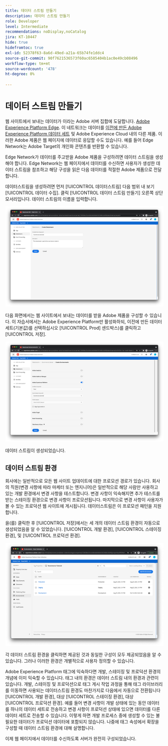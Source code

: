 ```yaml
---
title: 데이터 스트림 만들기
description: 데이터 스트림 만들기
role: Developer
level: Intermediate
recommendations: noDisplay,noCatalog
jira: KT-10447
hide: true
hidefromtoc: true
exl-id: 52378f63-8a6d-49ed-a21a-65b74fe1ddc4
source-git-commit: 90f7621536573f60ac6585404b1ac0e49cb08496
workflow-type: tm+mt
source-wordcount: '478'
ht-degree: 0%

---
```


# 데이터 스트림 만들기

웹 사이트에서 보내는 데이터가 이라는 Adobe 서버 집합에 도달합니다. [Adobe Experience Platform Edge](https://business.adobe.com/products/experience-platform/experience-platform-edge-network.html). 이 네트워크는 데이터를 [이전에 만든 Adobe Experience Platform 데이터 세트](create-a-schema.md) 및 Adobe Experience Cloud 내의 다른 제품. 이러한 Adobe 제품은 웹 페이지에 데이터로 응답할 수도 있습니다. 예를 들어 Edge Network는 Adobe Target의 개인화 콘텐츠를 반환할 수 있습니다.

Edge Network가 데이터를 주고받을 Adobe 제품을 구성하려면 데이터 스트림을 생성해야 합니다. Edge Network는 웹 페이지에서 데이터를 수신하면 사용자가 생성한 데이터 스트림을 참조하고 해당 구성을 읽은 다음 데이터를 적절한 Adobe 제품으로 전달합니다.

데이터스트림을 생성하려면 먼저 [!UICONTROL 데이터스트림] 다음 범위 내 보기 [!UICONTROL 데이터 수집]. 클릭 [!UICONTROL 데이터 스트림 만들기] 오른쪽 상단 모서리입니다. 데이터 스트림의 이름을 입력합니다.

![데이터 스트림 이름 및 설명](../../../assets/implementation-strategy/datastream-name-description.png)

다음 화면에서는 웹 사이트에서 보내는 데이터를 받을 Adobe 제품을 구성할 수 있습니다. 이 자습서에서는 Adobe Experience Platform만 활성화하되, 이전에 만든 데이터 세트(기본값)를 선택하십시오 [!UICONTROL Prod] 샌드박스)를 클릭하고 [!UICONTROL 저장].

![데이터 스트림 제품 구성](../../../assets/implementation-strategy/datastream-product-configuration.png)

데이터 스트림이 생성되었습니다.

## 데이터 스트림 환경

회사에는 일반적으로 모든 웹 사이트 업데이트에 대한 프로모션 경로가 있습니다. 회사의 직원(변경 사항에 따라 마케터 또는 엔지니어)은 일반적으로 해당 사람만 사용하고 있는 개발 환경에서 변경 사항을 테스트합니다. 변경 사항이 익숙해지면 추가 테스트를 받는 스테이징 환경으로 변경 사항이 프로모션됩니다. 마지막으로 변경 사항이 사용자가 볼 수 있는 프로덕션 웹 사이트에 게시됩니다. 데이터스트림은 이 프로모션 패턴을 지원합니다.

을(를) 클릭한 후 [!UICONTROL 저장]에서는 세 개의 데이터 스트림 환경이 자동으로 생성되었음을 알 수 있었습니다. [!UICONTROL 개발 환경], [!UICONTROL 스테이징 환경], 및 [!UICONTROL 프로덕션 환경].

![데이터 스트림 환경](../../../assets/implementation-strategy/datastream-environments.png)

각 데이터 스트림 환경을 클릭하면 제공된 것과 동일한 구성이 모두 제공되었음을 알 수 있습니다. 그러나 이러한 환경은 개별적으로 사용자 정의할 수 있습니다.

Adobe Experience Platform 태그에 익숙하다면 개발, 스테이징 및 프로덕션 환경의 개념에 이미 익숙할 수 있습니다. 태그 내의 환경은 데이터 스트림 내의 환경과 관련이 있습니다. 개발, 스테이징 및 프로덕션으로 태그 게시 작업 과정을 통해 태그 라이브러리를 이동하면 사용되는 데이터스트림 환경도 마찬가지로 다음에서 자동으로 전환됩니다 [!UICONTROL 개발 환경], 대상 [!UICONTROL 스테이징 환경], 대상 [!UICONTROL 프로덕션 환경]. 예를 들어 변경 사항이 개발 상태에 있는 동안 데이터를 하나의 데이터 세트로 전송하고 변경 사항이 프로덕션 상태에 있으면 데이터를 다른 데이터 세트로 전송할 수 있습니다. 이렇게 하면 개발 프로세스 중에 생성할 수 있는 불필요한 데이터가 프로덕션 데이터에 포함되지 않습니다. 나중에 태그 속성에서 확장을 구성할 때 데이터 스트림 환경에 대해 설명합니다.

이제 웹 페이지에서 데이터를 수신하도록 서버가 완전히 구성되었습니다.
